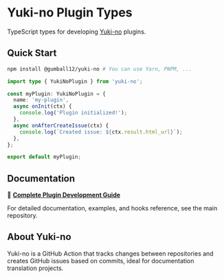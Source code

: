 # Yuki-no Plugin Types

TypeScript types for developing [Yuki-no](https://github.com/Gumball12/yuki-no) plugins.

## Quick Start

```bash
npm install @gumball12/yuki-no # You can use Yarn, PNPM, ...
```

```ts
import type { YukiNoPlugin } from 'yuki-no';

const myPlugin: YukiNoPlugin = {
  name: 'my-plugin',
  async onInit(ctx) {
    console.log('Plugin initialized!');
  },
  async onAfterCreateIssue(ctx) {
    console.log(`Created issue: ${ctx.result.html_url}`);
  },
};

export default myPlugin;
```

## Documentation

📖 **[Complete Plugin Development Guide](https://github.com/Gumball12/yuki-no/blob/main/PLUGINS.md)**

For detailed documentation, examples, and hooks reference, see the main repository.

## About Yuki-no

Yuki-no is a GitHub Action that tracks changes between repositories and creates GitHub issues based on commits, ideal for documentation translation projects.
